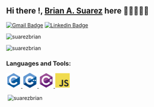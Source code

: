 
## Hi there !, [Brian A. Suarez](https://github.com/suarezbrian) here 👋🏼👨🏻‍💻

[![Gmail Badge](https://img.shields.io/badge/-suarezbrianalan@gmail.com-c14438?style=flat&logo=Gmail&logoColor=white)](mailto:suarezbrianalan@gmail.com "Connect via Email")
[![Linkedin Badge](https://img.shields.io/badge/-Brian%20A.%20Suarez-0072b1?style=flat&logo=Linkedin&logoColor=white)](https://www.linkedin.com/in/brian-suarez/ "Connect on LinkedIn")



<p><img align="top" src="https://github-readme-stats.vercel.app/api/top-langs?username=suarezbrian&show_icons=true&locale=en&layout=compact" alt="suarezbrian" /></p>

<p align="left"> <img src="https://komarev.com/ghpvc/?username=suarezbrian&label=Profile%20views&color=0e75b6&style=flat" alt="suarezbrian" /> </p>

<h3 align="left">Languages and Tools:</h3>
<p align="left"> <a href="https://www.cprogramming.com/" target="_blank" rel="noreferrer"> <img src="https://raw.githubusercontent.com/devicons/devicon/master/icons/c/c-original.svg" alt="c" width="40" height="40"/> </a> <a href="https://www.w3schools.com/cpp/" target="_blank" rel="noreferrer"> <img src="https://raw.githubusercontent.com/devicons/devicon/master/icons/cplusplus/cplusplus-original.svg" alt="cplusplus" width="40" height="40"/> </a> <a href="https://www.w3schools.com/cs/" target="_blank" rel="noreferrer"> <img src="https://raw.githubusercontent.com/devicons/devicon/master/icons/csharp/csharp-original.svg" alt="csharp" width="40" height="40"/> </a> <a href="https://developer.mozilla.org/en-US/docs/Web/JavaScript" target="_blank" rel="noreferrer"> <img src="https://raw.githubusercontent.com/devicons/devicon/master/icons/javascript/javascript-original.svg" alt="javascript" width="40" height="40"/> </a> </p>

<p>&nbsp;<img align="center" src="https://github-readme-stats.vercel.app/api?username=suarezbrian&show_icons=true&locale=en" alt="suarezbrian" /></p>
